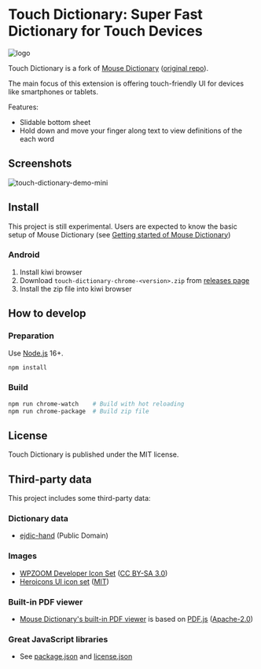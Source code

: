 # Touch Dictionary: Super Fast Dictionary for Touch Devices

![logo](https://user-images.githubusercontent.com/36166146/166674433-7321bbee-1716-4954-be37-7195293a86ab.png)

Touch Dictionary is a fork of [Mouse Dictionary](https://mouse-dictionary.netlify.app/en/) ([original repo](https://github.com/wtetsu/mouse-dictionary)).

The main focus of this extension is offering touch-friendly UI for devices like smartphones or tablets.

Features:

- Slidable bottom sheet
- Hold down and move your finger along text to view definitions of the each word

## Screenshots

![touch-dictionary-demo-mini](https://user-images.githubusercontent.com/36166146/166674107-6aa795a0-0a33-4e54-96ce-58f450845148.gif)

## Install

This project is still experimental.
Users are expected to know the basic setup of Mouse Dictionary (see [Getting started of Mouse Dictionary](https://github.com/wtetsu/mouse-dictionary/wiki/Getting-started))

### Android

1. Install kiwi browser
2. Download `touch-dictionary-chrome-<version>.zip` from [releases page](https://github.com/Detsudetsu/touch-dictionary/releases)
3. Install the zip file into kiwi browser

## How to develop

### Preparation

Use [Node.js](https://nodejs.org/en/download/) 16+.

```sh
npm install
```

### Build

```sh
npm run chrome-watch	# Build with hot reloading
npm run chrome-package	# Build zip file
```

## License

Touch Dictionary is published under the MIT license.

## Third-party data

This project includes some third-party data:

### Dictionary data

- [ejdic-hand](https://github.com/kujirahand/EJDict) (Public Domain)

### Images

- [WPZOOM Developer Icon Set](https://www.iconfinder.com/iconsets/wpzoom-developer-icon-set) ([CC BY-SA 3.0](https://creativecommons.org/licenses/by-sa/3.0/))
- [Heroicons UI icon set](https://www.iconfinder.com/iconsets/heroicons-ui) ([MIT](https://opensource.org/licenses/MIT))

### Built-in PDF viewer

- [Mouse Dictionary's built-in PDF viewer](https://github.com/wtetsu/pdf.js) is based on [PDF.js](https://github.com/mozilla/pdf.js) ([Apache-2.0](https://github.com/mozilla/pdf.js/blob/master/LICENSE))

### Great JavaScript libraries

- See [package.json](./package.json) and [license.json](https://github.com/wtetsu/mouse-dictionary/actions/workflows/license.yml)
